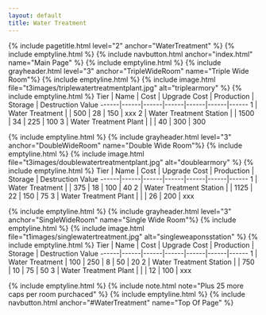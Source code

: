 ```yaml
---
layout: default
title: Water Treatment
---
```

{% include pagetitle.html level="2" anchor="WaterTreatment" %}
{% include emptyline.html %}
{% include navbutton.html anchor="index.html" name="Main Page" %}
{% include emptyline.html %}
{% include grayheader.html level="3" anchor="TripleWideRoom" name="Triple Wide Room"%}
{% include emptyline.html %}
{% include image.html file="t3images/triplewatertreatmentplant.jpg" alt="triplearmory" %}
{% include emptyline.html %}
Tier | Name | Cost | Upgrade Cost | Production | Storage | Destruction Value
------|------|------|------|------|------|------
1 | Water Treatment | | 500 | 28 | 150 | xxx
2 | Water Treatment Station | | 1500 | 34 | 225 | 100
3 | Water Treatment Plant | | | 40 | 300 | 300

{% include emptyline.html %}
{% include grayheader.html level="3" anchor="DoubleWideRoom" name="Double Wide Room"%}
{% include emptyline.html %}
{% include image.html file="t3images/doublewatertreatmentplant.jpg" alt="doublearmory" %}
{% include emptyline.html %}
Tier | Name | Cost | Upgrade Cost | Production | Storage | Destruction Value
------|------|------|------|------|------|------
1 | Water Treatment | | 375 | 18 | 100 | 40
2 | Water Treatment Station | | 1125 | 22 | 150 | 75
3 | Water Treatment Plant | | | 26 | 200 | xxx

{% include emptyline.html %}
{% include grayheader.html level="3" anchor="SingleWideRoom" name="Single Wide Room"%}
{% include emptyline.html %}
{% include image.html file="t1images/singlewatertreatment.jpg" alt="singleweaponsstation" %}
{% include emptyline.html %}
Tier | Name | Cost | Upgrade Cost | Production | Storage | Destruction Value
------|------|------|------|------|------|------
1 | Water Treatment | 100 | 250 | 8 | 50 | 20
2 | Water Treatment Station | | 750 | 10 | 75 | 50
3 | Water Treatment Plant | | | 12 | 100 | xxx

{% include emptyline.html %}
{% include note.html note="Plus 25 more caps per room purchaced" %}
{% include emptyline.html %}
{% include navbutton.html anchor="#WaterTreatment" name="Top Of Page" %}
